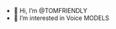 - 👋 Hi, I’m @TOMFRIENDLY
- 👀 I’m interested in Voice MODELS

<!---
TOMFRIENDLY/TOMFRIENDLY is a ✨ special ✨ repository because its `README.md` (this file) appears on your GitHub profile.
You can click the Preview link to take a look at your changes.
--->
